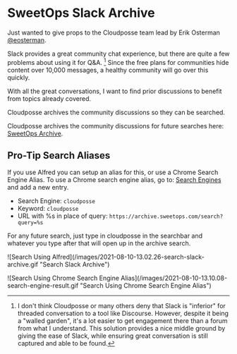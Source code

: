 # SweetOps Slack Archive


Just wanted to give props to the Cloudposse team lead by Erik Osterman [@eosterman](https://twitter.com/eosterman).

Slack provides a great community chat experience, but there are quite a few problems about using it for Q&amp;A. [^tools-and-communities]
Since the free plans for communities hide content over 10,000 messages, a healthy community will go over this quickly.

With all the great conversations, I want to find prior discussions to benefit from topics already covered.

Cloudposse archives the community discussions so they can be searched.

Cloudposse archives the community discussions for future searches here: [SweetOps Archive](https://archive.sweetops.com).

## Pro-Tip Search Aliases

If you use Alfred you can setup an alias for this, or use a Chrome Search Engine Alias.
To use a Chrome search engine alias, go to: [Search Engines](chrome://settings/searchEngines) and add a new entry.

- Search Engine: `cloudposse`
- Keyword: `cloudposse`
- URL with %s in place of query: `https://archive.sweetops.com/search?query=%s`

For any future search, just type in cloudposse in the searchbar and whatever you type after that will open up in the archive search.

![Search Using Alfred](/images/2021-08-10-13.02.26-search-slack-archive.gif &#34;Search Slack Archive&#34;)

![Search Using Chrome Search Engine Alias](/images/2021-08-10-13.10.08-search-engine-result.gif &#34;Search Using Chrome Search Engine Alias&#34;)

[^tools-and-communities]: I don&#39;t think Cloudposse or many others deny that Slack is &#34;inferior&#34; for threaded conversation to a tool like Discourse.
However, despite it being a &#34;walled garden&#34;, it&#39;s a lot easier to get engagement there than a forum from what I understand.
This solution provides a nice middle ground by giving the ease of Slack, while ensuring great conversation is still captured and able to be found.

